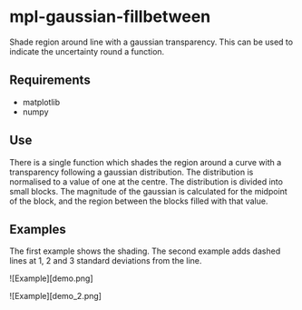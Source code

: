# mpl-gaussian-fillbetween

Shade region around line with a gaussian transparency. This can be used to indicate the uncertainty round a function.

## Requirements

+ matplotlib
+ numpy

## Use

There is a single function which shades the region around a curve with a transparency following a gaussian distribution. The distribution is normalised to a value of one at the centre. The distribution is divided into small blocks. The magnitude of the gaussian is calculated for the midpoint of the block, and the region between the blocks filled with that value.

## Examples

The first example shows the shading. The second example adds dashed lines at 1, 2 and 3 standard deviations from the line.

![Example][demo.png]

![Example][demo_2.png]
